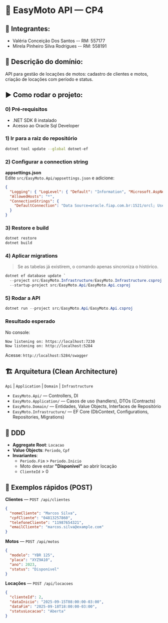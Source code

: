 # 🚀 EasyMoto API — CP4

## 👥 Integrantes:
- Valéria Conceição Dos Santos -- RM: 557177
- Mirela Pinheiro Silva Rodrigues -- RM: 558191

## 🧭 Descrição do domínio:
API para gestão de locações de motos: cadastro de clientes e motos, criação de locações com período e status.

## ▶️ Como rodar o projeto:

### 0) Pré‑requisitos
- .NET SDK 8 instalado
- Acesso ao Oracle Sql Developer

### 1) Ir para a raiz do repositório

```bash
dotnet tool update --global dotnet-ef
```

### 2) Configurar a connection string
**appsettings.json**  
Edite `src/EasyMoto.Api/appsettings.json` e adicione:
```json
{
  "Logging": { "LogLevel": { "Default": "Information", "Microsoft.AspNetCore": "Warning" } },
  "AllowedHosts": "*",
  "ConnectionStrings": {
    "DefaultConnection": "Data Source=oracle.fiap.com.br:1521/orcl; User Id=SEU_USUARIO; Password=SUA_SENHA;"
  }
}
```

### 3) Restore e build
```powershell
dotnet restore
dotnet build
```

### 4) Aplicar migrations
> Se as tabelas já existirem, o comando apenas sincroniza o histórico.
```powershell
dotnet ef database update `
  --project src/EasyMoto.Infrastructure/EasyMoto.Infrastructure.csproj `
  --startup-project src/EasyMoto.Api/EasyMoto.Api.csproj
```

### 5) Rodar a API
```powershell
dotnet run --project src/EasyMoto.Api/EasyMoto.Api.csproj
```

### Resultado esperado
No console:
```
Now listening on: https://localhost:7230
Now listening on: http://localhost:5284
```
Acesse: `http://localhost:5284/swagger`

## 🏗️ Arquitetura (Clean Architecture)
`Api` | `Application` | `Domain` | `Infrastructure`

- `EasyMoto.Api/` — Controllers, DI
- `EasyMoto.Application/` — Casos de uso (handlers), DTOs (Contracts)  
- `EasyMoto.Domain/` — Entidades, Value Objects, Interfaces de Repositório  
- `EasyMoto.Infrastructure/` — EF Core (DbContext, Configurations, Repositories, Migrations)

## 🧠 DDD 
- **Aggregate Root**: `Locacao`  
- **Value Objects**: `Periodo`, `Cpf`  
- **Invariantes**:
  - `Periodo.Fim` > `Periodo.Inicio`
  - Moto deve estar **"Disponivel"** ao abrir locação
  - `ClienteId` > 0

## 📜 Exemplos rápidos (POST)

**Clientes** — `POST /api/clientes`
```json
{
  "nomeCliente": "Marcos Silva",
  "cpfCliente": "04813257860",
  "telefoneCliente": "11987654321",
  "emailCliente": "marcos.silva@example.com"
}
```

**Motos** — `POST /api/motos`
```json
{
  "modelo": "YBR 125",
  "placa": "XYZ9A10",
  "ano": 2023,
  "status": "Disponivel"
}
```

**Locações** — `POST /api/locacoes`
```json
{
  "clienteId": 2,
  "dataInicio": "2025-09-15T08:00:00-03:00",
  "dataFim": "2025-09-18T18:00:00-03:00",
  "statusLocacao": "Aberta"
}
```

